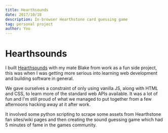 ```yaml
---
title: Hearthsounds
date: 2017/10/18
description: In-browser Hearthstone card guessing game
tag: personal project
author: You
---
```


# Hearthsounds

I built [Hearthsounds](https://hearthsounds.github.io) with my mate Blake from work as a fun side project, this was when I was getting
more serious into learning web development and building software in general.

We gave ourselves a constraint of only using vanilla JS, along with HTML and CSS, to learn more of
the standard web APIs available. It was a lot of fun and I'm still proud of what we managed to put
together from a few afternoons hacking away at it after work.

It involved some python scripting to scrape some assets from Hearthstone fan sites/wiki pages and
then creating the sound guessing game which had 5 minutes of fame in the games community.
